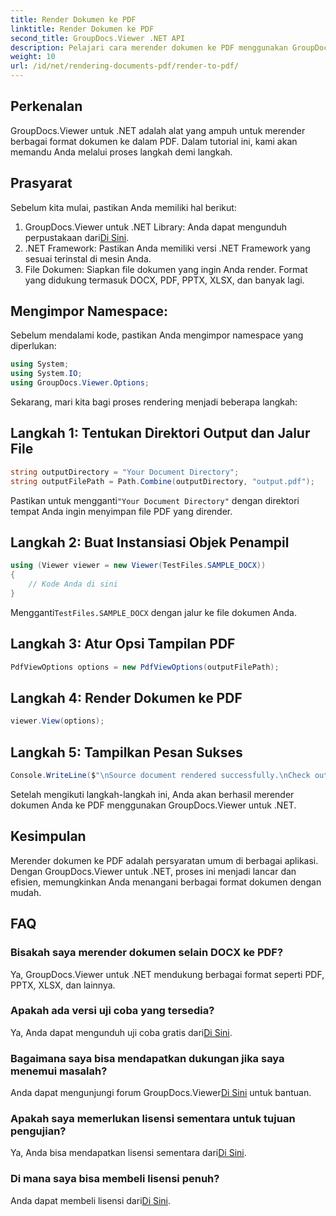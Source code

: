 ```yaml
---
title: Render Dokumen ke PDF
linktitle: Render Dokumen ke PDF
second_title: GroupDocs.Viewer .NET API
description: Pelajari cara merender dokumen ke PDF menggunakan GroupDocs.Viewer untuk .NET. Panduan langkah demi langkah dengan prasyarat dan FAQ disertakan.
weight: 10
url: /id/net/rendering-documents-pdf/render-to-pdf/
---
```

## Perkenalan
GroupDocs.Viewer untuk .NET adalah alat yang ampuh untuk merender berbagai format dokumen ke dalam PDF. Dalam tutorial ini, kami akan memandu Anda melalui proses langkah demi langkah.
## Prasyarat

Sebelum kita mulai, pastikan Anda memiliki hal berikut:
1.  GroupDocs.Viewer untuk .NET Library: Anda dapat mengunduh perpustakaan dari[Di Sini](https://releases.groupdocs.com/viewer/net/).
2. .NET Framework: Pastikan Anda memiliki versi .NET Framework yang sesuai terinstal di mesin Anda.
3. File Dokumen: Siapkan file dokumen yang ingin Anda render. Format yang didukung termasuk DOCX, PDF, PPTX, XLSX, dan banyak lagi.

## Mengimpor Namespace:
Sebelum mendalami kode, pastikan Anda mengimpor namespace yang diperlukan:
```csharp
using System;
using System.IO;
using GroupDocs.Viewer.Options;
```

Sekarang, mari kita bagi proses rendering menjadi beberapa langkah:
## Langkah 1: Tentukan Direktori Output dan Jalur File
```csharp
string outputDirectory = "Your Document Directory";
string outputFilePath = Path.Combine(outputDirectory, "output.pdf");
```
 Pastikan untuk mengganti`"Your Document Directory"` dengan direktori tempat Anda ingin menyimpan file PDF yang dirender.
## Langkah 2: Buat Instansiasi Objek Penampil
```csharp
using (Viewer viewer = new Viewer(TestFiles.SAMPLE_DOCX))
{
    // Kode Anda di sini
}
```
 Mengganti`TestFiles.SAMPLE_DOCX` dengan jalur ke file dokumen Anda.
## Langkah 3: Atur Opsi Tampilan PDF
```csharp
PdfViewOptions options = new PdfViewOptions(outputFilePath);
```
## Langkah 4: Render Dokumen ke PDF
```csharp
viewer.View(options);
```
## Langkah 5: Tampilkan Pesan Sukses
```csharp
Console.WriteLine($"\nSource document rendered successfully.\nCheck output in {outputDirectory}.");
```
Setelah mengikuti langkah-langkah ini, Anda akan berhasil merender dokumen Anda ke PDF menggunakan GroupDocs.Viewer untuk .NET.

## Kesimpulan
Merender dokumen ke PDF adalah persyaratan umum di berbagai aplikasi. Dengan GroupDocs.Viewer untuk .NET, proses ini menjadi lancar dan efisien, memungkinkan Anda menangani berbagai format dokumen dengan mudah.
## FAQ
### Bisakah saya merender dokumen selain DOCX ke PDF?
Ya, GroupDocs.Viewer untuk .NET mendukung berbagai format seperti PDF, PPTX, XLSX, dan lainnya.
### Apakah ada versi uji coba yang tersedia?
 Ya, Anda dapat mengunduh uji coba gratis dari[Di Sini](https://releases.groupdocs.com/).
### Bagaimana saya bisa mendapatkan dukungan jika saya menemui masalah?
 Anda dapat mengunjungi forum GroupDocs.Viewer[Di Sini](https://forum.groupdocs.com/c/viewer/9) untuk bantuan.
### Apakah saya memerlukan lisensi sementara untuk tujuan pengujian?
 Ya, Anda bisa mendapatkan lisensi sementara dari[Di Sini](https://purchase.groupdocs.com/temporary-license/).
### Di mana saya bisa membeli lisensi penuh?
 Anda dapat membeli lisensi dari[Di Sini](https://purchase.groupdocs.com/buy).